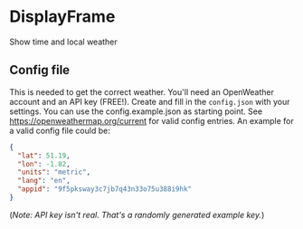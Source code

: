 # DisplayFrame
Show time and local weather

## Config file
This is needed to get the correct weather. You'll need an OpenWeather account and an API key (FREE!). Create and fill in the `config.json` with your settings. You can use the config.example.json as starting point. See https://openweathermap.org/current for valid config entries. An example for a valid config file could be:
```json
{
  "lat": 51.19,
  "lon": -1.82,
  "units": "metric",
  "lang": "en",
  "appid": "9f5pksway3c7jb7q43n33o75u388i9hk"
}
```
(*Note: API key isn't real. That's a randomly generated example key.*)